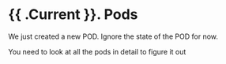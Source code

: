 # {{ .Current }}. Pods

We just created a new POD. Ignore the state of the POD for now.

You need to look at all the pods in detail to figure it out